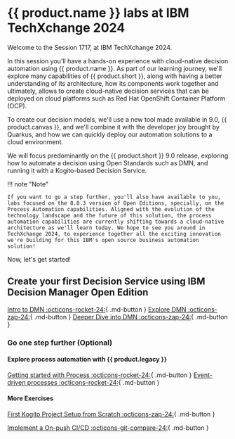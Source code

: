 # {{ product.name }} labs at IBM TechXchange 2024

Welcome to the Session 1717, at IBM TechXchange 2024. 

In this session you'll have a hands-on experience with cloud-native decision automation using {{ product.name }}. As part of our learning journey, we'll explore many capabilities of {{ product.short }}, along with having a better understanding of its architecture, how its components work together and ultimately, allows to create cloud-native decision services that can be deployed on cloud platforms such as Red Hat OpenShift Container Platform (OCP). 

To create our decision models, we'll use a new tool made available in 9.0, {{ product.canvas }}, and we'll combine it with the developer joy brought by Quarkus, and how we can quickly deploy our automation solutions to a cloud environment. 

We will focus predominantly on the {{ product.short }} 9.0 release, exploring how to automate a decision using Open Standards such as DMN, and running it with a Kogito-based Decision Service. 

!!! note "Note"
        
    If you want to go a step further, you'll also have available to you, labs focused on the 8.0.3 version of Open Editions, specially, on the Process Automation capabilities. Aligned with the evolution of the technology landscape and the future of this solution, the process automation capabilities are currently shifting towards a cloud-native architecture as we'll learn today. We hope to see you around in TechXchange 2024, to experience together all the exciting innovation we're building for this IBM's open source business automation solution!

Now, let's get started!

## Create your first Decision Service using IBM Decision Manager Open Edition


[Intro to DMN :octicons-rocket-24:](../03_dmn/introduction.md){ .md-button }
[Explore DMN :octicons-zap-24:](../03_dmn/intermediate-lab-intro.md){ .md-button }
[Deeper Dive into DMN :octicons-zap-24:](../03_dmn/advanced-lab-intro.md){ .md-button }


### Go one step further (Optional)

#### Explore process automation with {{ product.legacy }}

[Getting started with Process :octicons-rocket-24:](guided_exercises/04_order_management/01_try-order-management-app.md){ .md-button }
[Event-driven processes :octicons-rocket-24:](guided_exercises/05_bam_kafka/00_introduction.md){ .md-button }

#### More Exercises

[First Kogito Project Setup from Scratch :octicons-zap-24:](../01_getting_started/introduction.md){ .md-button }

[Implement a On-push CI/CD :octicons-git-compare-24:](../03c_CICD/introduction.md){ .md-button }

